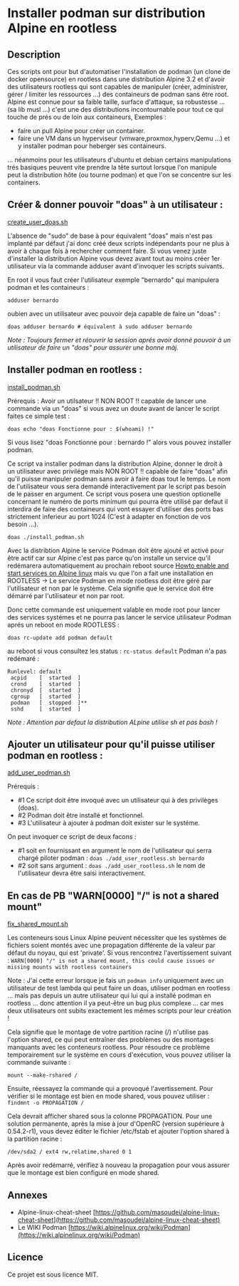 # Installer podman sur distribution Alpine en rootless

## Description

Ces scripts ont pour but d'automatiser l'installation de podman (un clone de docker opensource) en rootless dans une distribution Alpine 3.2 et d'avoir des utilisateurs rootless qui sont capables de manipuler (créer, administrer, gérer / limiter les ressources ...)  des containeurs de podman sans être root. Alpine est connue pour sa faible taille, surface d'attaque, sa robustesse ... (sa lib musl ...) c'est une des distributions incontournable pour tout ce qui touche de prés ou de loin aux containeurs, Exemples :

- faire un pull Alpine pour créer un container.
- faire une VM dans un hyperviseur (vmware,proxmox,hyperv,Qemu ...) et y installer podman pour heberger ses containeurs.

... néanmoins pour les utilisateurs d'ubuntu et debian certains manipulations trés basiques peuvent vite prendre la tête surtout lorsque l'on manipule peut la distribution hôte (ou tourne podman) et que l'on se concentre sur les containers.

## Créer & donner pouvoir "doas" à un utilisateur :

[create_user_doas.sh](create_user_doas.sh)

L'absence de "sudo" de base à pour équivalent "doas" mais n'est pas implanté par défaut j'ai donc créé deux scripts indépendants pour ne plus à avoir à chaque fois à rechercher comment faire. Si vous venez juste d'installer la distribution Alpine vous devez avant tout au moins créer 1er utilisateur via la commande adduser avant d'invoquer les scripts suivants. 

En root il vous faut créer l'utilisateur exemple "bernardo" qui manipulera podman et les containeurs :

```
adduser bernardo
```

oubien avec un utilisateur avec pouvoir deja capable de faire un "doas" :

```
doas adduser bernardo # équivalent à sudo adduser bernardo
```

_Note : Toujours fermer et réouvrir la session aprés avoir donné pouvoir à un utilisateur de faire un "doas" pour assurer une bonne màj._


## Installer podman en rootless :

[install_podman.sh](install_podman.sh)

Prérequis : Avoir un utilsateur !! NON ROOT !! capable de lancer une commande via un "doas" si vous avez un doute avant de lancer le script faites ce simple test :

```
doas echo "doas Fonctionne pour : $(whoami) !"
```

Si vous lisez "doas Fonctionne pour : bernardo !" alors vous pouvez installer podman.


Ce script va installer podman dans la distribution Alpine, donner le droit à un utilisateur avec privilége mais NON ROOT !! capable de faire "doas" afin qu'il puisse manipuler podman sans avoir à faire doas tout le temps. Le nom de l'utilisateur vous sera demandé interactivement par le script pas besoin de le passer en argument.
Ce script vous posera une question optionelle concernant le numéro de ports minimum qui pourra être utilisé par defaut il interdira de faire des containeurs qui vont essayer d'utiliser des ports bas strictement inferieur au port 1024 (C'est à adapter en fonction de vos besoin ...).

```
doas ./install_podman.sh
```

Avec la distribtion Alpine le service Podman doit être ajouté et activé pour être actif car sur Alpine c'est pas parce qu'on installe un service qu'il redémarera automatiquement au prochain reboot source [Howto enable and start services on Alpine linux](https://www.cyberciti.biz/faq/how-to-enable-and-start-services-on-alpine-linux/) mais vu que l'on a fait une installation en ROOTLESS -> Le service Podman en mode rootless doit être géré par l'utilisateur et non par le système. Cela signifie que le service doit être démarré par l'utilisateur et non par root.

Donc cette commande est uniquement valable en mode root pour lancer des services systémes et ne pourra pas lancer le service utilisateur Podman aprés un reboot en mode ROOTLESS :
```
doas rc-update add podman default
```
au reboot si vous consultez les status : ```rc-status default``` Podman n'a pas redémaré :
```
Runlevel: default
 acpid    [  started  ]
 crond    [  started  ]
 chronyd  [  started  ]
 cgroup   [  started  ]
 podman   [  stopped  ]**
 sshd     [  started  ]
```


_Note : Attention par defaut la distribution ALpine utilise sh et pas bash !_

## Ajouter un utilisateur pour qu'il puisse utiliser podman en rootless :
[add_user_podman.sh](add_user_rootless.sh)

Prérequis : 
- #1 Ce script doit être invoqué avec un utilisateur qui à des privilèges (doas). 
- #2 Podman doit être installé et fonctionnel.
- #3 L'utilisateur à ajouter à podman doit exister sur le systéme.

On peut invoquer ce script de deux facons :
- #1 soit en fournissant en argument le nom de l'utilisateur qui serra chargé piloter podman : ```doas ./add_user_rootless.sh bernardo```
- #2 soit sans argument : ```doas ./add_user_rootless.sh```  le nom de l'utilisateur devra être saisi interactivement.


## En cas de PB "WARN[0000] "/" is not a shared mount"
[fix_shared_mount.sh](fix_shared_mount.sh)

Les conteneurs sous Linux Alpine peuvent nécessiter que les systèmes de fichiers soient montés avec une propagation différente de la valeur par défaut du noyau, qui est 'private'. 
Si vous rencontrez l'avertissement suivant :
```WARN[0000] "/" is not a shared mount, this could cause issues or missing mounts with rootless containers```

Note : J'ai cette erreur lorsque je fais un ```podman info``` uniquement avec un utilisateur de test lambda qui peut faire un doas, utiliser podman en rootless ... mais pas depuis un autre utilisateur qui lui qui a installé podman en rootless ... donc attention il ya peut-être un bug plus complexe ... car mes deux utilisateurs ont subits exactement les mêmes scripts pour leur création !

Cela signifie que le montage de votre partition racine (/) n'utilise pas l'option shared, ce qui peut entraîner des problèmes ou des montages manquants avec les conteneurs rootless. Pour résoudre ce problème temporairement sur le système en cours d'exécution, vous pouvez utiliser la commande suivante :

```mount --make-rshared /``` 

Ensuite, réessayez la commande qui a provoqué l'avertissement. Pour vérifier si le montage est bien en mode shared, vous pouvez utiliser :
```findmnt -o PROPAGATION /```

Cela devrait afficher shared sous la colonne PROPAGATION. Pour une solution permanente, après la mise à jour d'OpenRC (version supérieure à 0.54.2-r1), vous devez éditer le fichier /etc/fstab et ajouter l'option shared à la partition racine :

```/dev/sda2 / ext4 rw,relatime,shared 0 1```

Après avoir redémarré, vérifiez à nouveau la propagation pour vous assurer que le montage est bien configuré en mode shared.

## Annexes  
- Alpine-linux-cheat-sheet [https://github.com/masoudei/alpine-linux-cheat-sheet](https://github.com/masoudei/alpine-linux-cheat-sheet)
- Le WIKI Podman [https://wiki.alpinelinux.org/wiki/Podman](https://wiki.alpinelinux.org/wiki/Podman)

## Licence
Ce projet est sous licence MIT.

